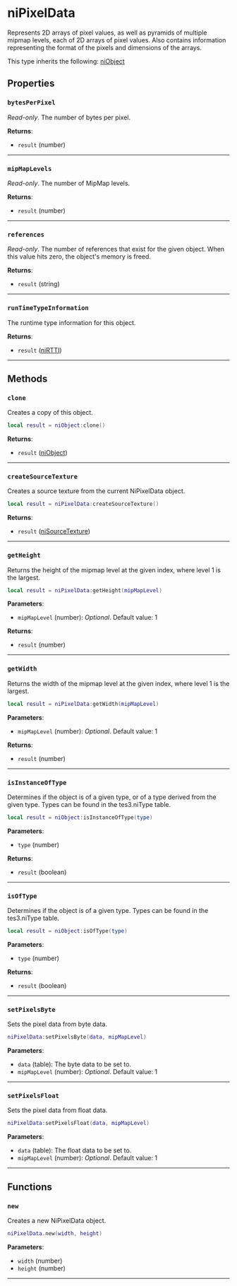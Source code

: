 # niPixelData

Represents 2D arrays of pixel values, as well as pyramids of multiple mipmap levels, each of 2D arrays of pixel values. Also contains information representing the format of the pixels and dimensions of the arrays.

This type inherits the following: [niObject](../../types/niObject)
## Properties

### `bytesPerPixel`

*Read-only*. The number of bytes per pixel.

**Returns**:

* `result` (number)

***

### `mipMapLevels`

*Read-only*. The number of MipMap levels.

**Returns**:

* `result` (number)

***

### `references`

*Read-only*. The number of references that exist for the given object. When this value hits zero, the object's memory is freed.

**Returns**:

* `result` (string)

***

### `runTimeTypeInformation`

The runtime type information for this object.

**Returns**:

* `result` ([niRTTI](../../types/niRTTI))

***

## Methods

### `clone`

Creates a copy of this object.

```lua
local result = niObject:clone()
```

**Returns**:

* `result` ([niObject](../../types/niObject))

***

### `createSourceTexture`

Creates a source texture from the current NiPixelData object.

```lua
local result = niPixelData:createSourceTexture()
```

**Returns**:

* `result` ([niSourceTexture](../../types/niSourceTexture))

***

### `getHeight`

Returns the height of the mipmap level at the given index, where level 1 is the largest.

```lua
local result = niPixelData:getHeight(mipMapLevel)
```

**Parameters**:

* `mipMapLevel` (number): *Optional*. Default value: 1

**Returns**:

* `result` (number)

***

### `getWidth`

Returns the width of the mipmap level at the given index, where level 1 is the largest.

```lua
local result = niPixelData:getWidth(mipMapLevel)
```

**Parameters**:

* `mipMapLevel` (number): *Optional*. Default value: 1

**Returns**:

* `result` (number)

***

### `isInstanceOfType`

Determines if the object is of a given type, or of a type derived from the given type. Types can be found in the tes3.niType table.

```lua
local result = niObject:isInstanceOfType(type)
```

**Parameters**:

* `type` (number)

**Returns**:

* `result` (boolean)

***

### `isOfType`

Determines if the object is of a given type. Types can be found in the tes3.niType table.

```lua
local result = niObject:isOfType(type)
```

**Parameters**:

* `type` (number)

**Returns**:

* `result` (boolean)

***

### `setPixelsByte`

Sets the pixel data from byte data.

```lua
niPixelData:setPixelsByte(data, mipMapLevel)
```

**Parameters**:

* `data` (table): The byte data to be set to.
* `mipMapLevel` (number): *Optional*. Default value: 1

***

### `setPixelsFloat`

Sets the pixel data from float data.

```lua
niPixelData:setPixelsFloat(data, mipMapLevel)
```

**Parameters**:

* `data` (table): The float data to be set to.
* `mipMapLevel` (number): *Optional*. Default value: 1

***

## Functions

### `new`

Creates a new NiPixelData object.

```lua
niPixelData.new(width, height)
```

**Parameters**:

* `width` (number)
* `height` (number)

***

